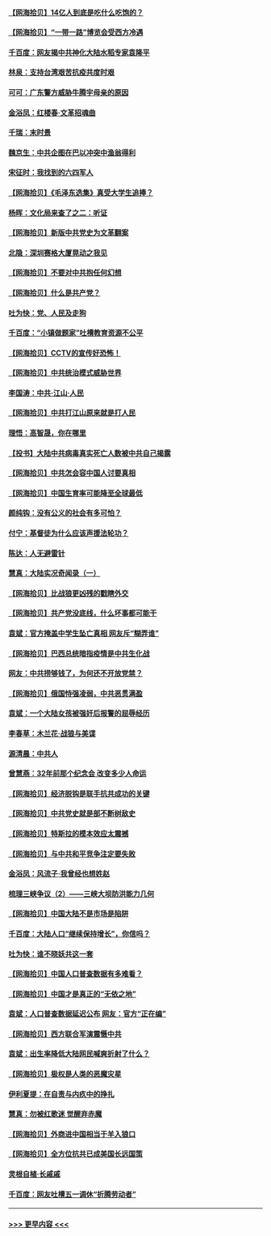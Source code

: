 #### [【网海拾贝】14亿人到底是吃什么吃饱的？](../pages/nsc993/n12974125.md?t=05260205) 
#### [【网海拾贝】“一带一路”博览会受西方冷遇](../pages/nsc993/n12971787.md?t=05260205) 
#### [千百度：网友揭中共神化大陆水稻专家袁隆平](../pages/nsc993/n12971733.md?t=05260205) 
#### [林泉：支持台湾艰苦抗疫共度时艰](../pages/nsc993/n12971350.md?t=05260205) 
#### [可可：广东警方威胁牛腾宇母亲的原因](../pages/nsc993/n12971100.md?t=05260205) 
#### [金浴凤：红楼春·文革招魂曲](../pages/nsc993/n12970354.md?t=05260205) 
#### [千瑞：末时景](../pages/nsc993/n12970337.md?t=05260205) 
#### [魏京生：中共企图在巴以冲突中渔翁得利](../pages/nsc993/n12970286.md?t=05260205) 
#### [宋征时：我找到的六四军人](../pages/nsc993/n12970213.md?t=05260205) 
#### [【网海拾贝】《毛泽东选集》真受大学生追捧？](../pages/nsc993/n12968779.md?t=05260205) 
#### [杨晖：文化局来查了之二：听证](../pages/nsc993/n12966528.md?t=05260205) 
#### [【网海拾贝】新版中共党史为文革翻案](../pages/nsc993/n12967526.md?t=05260205) 
#### [北隐：深圳赛格大厦晃动之我见](../pages/nsc993/n12967393.md?t=05260205) 
#### [【网海拾贝】不要对中共抱任何幻想](../pages/nsc993/n12965222.md?t=05260205) 
#### [【网海拾贝】什么是共产党？](../pages/nsc993/n12962781.md?t=05260205) 
#### [吐为快：党、人民及走狗](../pages/nsc993/n12962747.md?t=05260205) 
#### [千百度：“小镇做题家”吐槽教育资源不公平](../pages/nsc993/n12962705.md?t=05260205) 
#### [【网海拾贝】CCTV的宣传好恐怖！](../pages/nsc993/n12959984.md?t=05260205) 
#### [【网海拾贝】中共统治模式威胁世界](../pages/nsc993/n12957622.md?t=05260205) 
#### [李国涛：中共‧江山‧人民](../pages/nsc993/n12957502.md?t=05260205) 
#### [【网海拾贝】中共打江山原来就是打人民](../pages/nsc993/n12954345.md?t=05260205) 
#### [理悟：高智晟，你在哪里](../pages/nsc993/n12953115.md?t=05260205) 
#### [【投书】大陆中共病毒真实死亡人数被中共自己揭露](../pages/nsc993/n12953050.md?t=05260205) 
#### [【网海拾贝】中共怎会容中国人讨要真相](../pages/nsc993/n12952161.md?t=05260205) 
#### [【网海拾贝】中国生育率可能降至全球最低](../pages/nsc993/n12948793.md?t=05260205) 
#### [颜纯钩：没有公义的社会有多可怕？](../pages/nsc993/n12947626.md?t=05260205) 
#### [付宁：基督徒为什么应该声援法轮功？](../pages/nsc993/n12947233.md?t=05260205) 
#### [陈达：人无避雷针](../pages/nsc993/n12947098.md?t=05260205) 
#### [慧真：大陆实况奇闻录（一）](../pages/nsc993/n12945811.md?t=05260205) 
#### [【网海拾贝】比战狼更凶残的戳瞎外交](../pages/nsc993/n12945717.md?t=05260205) 
#### [【网海拾贝】共产党没底线，什么坏事都可能干](../pages/nsc993/n12942090.md?t=05260205) 
#### [袁斌：官方掩盖中学生坠亡真相 网友斥“糊弄谁”](../pages/nsc993/n12942029.md?t=05260205) 
#### [【网海拾贝】巴西总统暗指疫情是中共生化战](../pages/nsc993/n12938999.md?t=05260205) 
#### [网友：中共捞够钱了，为何还不开放党禁？](../pages/nsc993/n12938952.md?t=05260205) 
#### [【网海拾贝】俄国恃强凌弱，中共恶贯满盈](../pages/nsc993/n12936626.md?t=05260205) 
#### [袁斌：一个大陆女孩被强奸后报警的屈辱经历](../pages/nsc993/n12936547.md?t=05260205) 
#### [李春草：木兰花·战狼与美谍](../pages/nsc993/n12935995.md?t=05260205) 
#### [源清晨：中共人](../pages/nsc993/n12935589.md?t=05260205) 
#### [曾慧燕：32年前那个纪念会 改变多少人命运](../pages/nsc993/n12934233.md?t=05260205) 
#### [【网海拾贝】经济脱钩是联手抗共成功的关键](../pages/nsc993/n12934176.md?t=05260205) 
#### [【网海拾贝】中共党史就是部不断树敌史](../pages/nsc993/n12932844.md?t=05260205) 
#### [【网海拾贝】特斯拉的模本效应太震撼](../pages/nsc993/n12925626.md?t=05260205) 
#### [【网海拾贝】与中共和平竞争注定要失败](../pages/nsc993/n12923326.md?t=05260205) 
#### [金浴凤：风流子‧我曾经也想姓赵](../pages/nsc993/n12920911.md?t=05260205) 
#### [梳理三峡争议（2）——三峡大坝防洪能力几何](../pages/nsc993/n12920173.md?t=05260205) 
#### [【网海拾贝】中国大陆不是市场是陷阱](../pages/nsc993/n12920143.md?t=05260205) 
#### [千百度：大陆人口“继续保持增长”，你信吗？](../pages/nsc993/n12918946.md?t=05260205) 
#### [吐为快：谁不晓妖共这一套](../pages/nsc993/n12918941.md?t=05260205) 
#### [【网海拾贝】中国人口普查数据有多难看？](../pages/nsc993/n12917822.md?t=05260205) 
#### [【网海拾贝】中国才是真正的“无依之地”](../pages/nsc993/n12915845.md?t=05260205) 
#### [袁斌：人口普查数据延迟公布 网友：官方“正在编”](../pages/nsc993/n12915748.md?t=05260205) 
#### [【网海拾贝】西方联合军演震慑中共](../pages/nsc993/n12913466.md?t=05260205) 
#### [袁斌：出生率降低大陆网民喊爽折射了什么？](../pages/nsc993/n12913365.md?t=05260205) 
#### [【网海拾贝】极权是人类的恶魔灾星](../pages/nsc993/n12910697.md?t=05260205) 
#### [伊利夏提：在自责与内疚中的挣扎](../pages/nsc993/n12910493.md?t=05260205) 
#### [慧真：勿被红歌迷 觉醒弃赤魔](../pages/nsc993/n12910485.md?t=05260205) 
#### [【网海拾贝】外商进中国相当于羊入狼口](../pages/nsc993/n12908274.md?t=05260205) 
#### [【网海拾贝】全方位抗共已成美国长远国策](../pages/nsc993/n12906878.md?t=05260205) 
#### [灵根自植‧长戚戚](../pages/nsc993/n12905585.md?t=05260205) 
#### [千百度：网友吐槽五一调休“折腾劳动者”](../pages/nsc993/n12905934.md?t=05260205) 

----
#### [ >>> 更早内容 <<< ](../indexes/nsc993-earlier.md)
